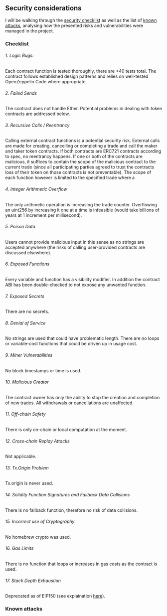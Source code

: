## Security considerations
I will be walking through the [security checklist](https://www.kingoftheether.com/contract-safety-checklist.html) as well as the list of [known attacks](https://consensys.github.io/smart-contract-best-practices/known_attacks/), analysing how the presented risks and vulnerabilities were managed in the project.

### Checklist
###### 1. Logic Bugs:
Each contract function is tested thoroughly, there are >40 tests total. The contract follows established design  patterns and relies on well-tested OpenZeppelin Code where appropriate.

###### 2. Failed Sends
The contract does not handle Ether. Potential problems in dealing with token contracts are addressed below.

###### 3. Recursive Calls / Reentrancy
Calling external contract functions is a potential security risk. External calls are made for creating, cancelling or completing a trade and call the maker and taker token contracts. If both contracts are ERC721 contracts according to spec, no reentrancy happens. If one or both of the contracts are malicious, it suffices to contain the scope of the malicious contract to the current trade (since all participating parties agreed to trust the contracts loss of their token on those contracts is not preventable). The scope of each function however is limited to the specified trade where a

###### 4. Integer Arithmetic Overflow
The only arithmetic operation is increasing the trade counter. Overflowing an uint256 by increasing it one at a time is infeasible (would take billions of years at 1 increment per millisecond).

###### 5. Poison Data
Users cannot provide malicious input in this sense as no strings are accepted anywhere (the risks of calling user-provided contracts are discussed elsewhere).

###### 6. Exposed Functions
Every variable and function has a visibility modifier. In addition the contract ABI has been double-checked to not expose any unwanted function.

###### 7. Exposed Secrets
There are no secrets.

###### 8. Denial of Service
No strings are used that could have problematic length. There are no loops or variable-cost functions that could be driven up in usage cost.

###### 9. Miner Vulnerabilities
No block timestamps or time is used.

###### 10. Malicious Creator
The contract owner has only the ability to stop the creation and completion of new trades. All withdrawals or cancellations are unaffected.

###### 11. Off-chain Safety
There is only on-chain or local computation at the moment.

###### 12. Cross-chain Replay Attacks
Not applicable.

###### 13. Tx.Origin Problem
Tx.origin is never used.

###### 14. Solidity Function Signatures and Fallback Data Collisions
There is no fallback function, therefore no risk of data collisions.

###### 15. Incorrect use of Cryptography
No homebrew crypto was used.

###### 16. Gas Limits
There is no function that loops or increases in gas costs as the contract is used.

###### 17. Stack Depth Exhaustion
Deprecated as of EIP150 (see explaination [here](https://consensys.github.io/smart-contract-best-practices/known_attacks/)).

### Known attacks

